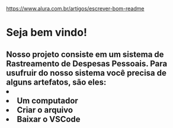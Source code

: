 https://www.alura.com.br/artigos/escrever-bom-readme

<h1>Seja bem vindo!</h1>

<h2>
  Nosso projeto consiste em um sistema de Rastreamento de Despesas Pessoais.
  Para usufruir do nosso sistema você precisa de alguns artefatos, são eles:
  <li>
    <li>Um computador</li>
    <li>Criar o arquivo</li>
    <li>Baixar o VSCode</li>
  </li>
</h2>




